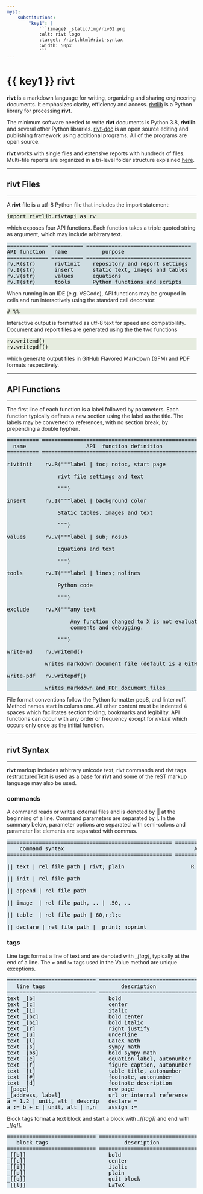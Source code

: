 ```yaml
---
myst:
    substitutions:
        "key1": |
            ```{image} _static/img/riv02.png
            :alt: rivt logo
            :target: /rivt.html#rivt-syntax
            :width: 50px
            ```
---
```


# {{ key1 }}  **rivt** 

**rivt** is a markdown language for writing, organizing and sharing engineering
documents. It emphasizes clarity, efficiency and access.
[rivtlib](https://rivt-code.net) is a Python library for processing **rivt**.

The minimum software needed to write **rivt** documents is Python 3.8,
**rivtlib** and several other Python libraries. 
[rivt-doc](/rivt-doc.md) is an open source editing and publishing framework
using additional programs. All of the programs are open source.

**rivt** works with single files and extensive reports with hundreds of files.
Multi-file reports are organized in a tri-level folder structure explained
[here](/rivt-doc.md#folder-structure).

<hr>

## rivt Files
<hr>

A **rivt** file is a utf-8 Python file that includes the import statement: 

<pre style="background:#e6ecdf;color:#000000">import rivtlib.rivtapi as rv</pre> 

which exposes four API functions. Each function takes a triple quoted string as
argument, which may include arbitrary text.

<pre style="background: #cfdde2;color:#000000">
============= ========== =================================
API function   name           purpose
============= ========== =================================
rv.R(str)      rivtinit    repository and report settings
rv.I(str)      insert      static text, images and tables
rv.V(str)      values      equations
rv.T(str)      tools       Python functions and scripts
</pre>

When running in an IDE (e.g. VSCode), API functions may be grouped in cells and
run interactively using the standard cell decorator:

<pre style="background:#e6ecdf;color:#000000"># %%</pre>

Interactive output is formatted as utf-8 text for speed and compatiblility.
Document and report files are generated using the the two functions

<pre style="background:#e6ecdf;color:#000000">rv.writemd() 
rv.writepdf() </pre>

which generate output files in GitHub Flavored Markdown
(GFM) and PDF formats respectively.

<hr>

## API Functions
<hr>

The first line of each function is a label followed by parameters. Each
function typically defines a new section using the label as the title. The
labels may be converted to references, with no section break, by prepending a
double hyphen.


<pre style="background: #cfdde2; color: #000000">
========== ========================================================
  name                   API  function definition
========== ========================================================

rivtinit    rv.R("""label | toc; notoc, start page

                rivt file settings and text

                """)

insert      rv.I("""label | background color  

                Static tables, images and text

                """)

values      rv.V("""label | sub; nosub 

                Equations and text
                
                """)

tools       rv.T("""label | lines; nolines

                Python code

                """)

exclude     rv.X("""any text

                    Any function changed to X is not evaluated. Used for
                    comments and debugging.

                """)

write-md    rv.writemd()
        
            writes markdown document file (default is a GitHub README.md)

write-pdf   rv.writepdf()
    
            writes markdown and PDF document files
</pre>

File format conventions follow the Python formatter pep8, and linter ruff.
Method names start in column one. All other content must be indented 4 spaces
which facilitates section folding, bookmarks and legibility. API functions can
occur with any order or frequency except for *rivtinit* which occurs only once
as the initial function.

<hr>

## rivt Syntax
<hr>

**rivt** markup includes arbitrary unicode text, rivt commands and rivt tags.
[restructuredText](https://docutils.sourceforge.io/docs/user/rst/quickref.html) is used as a base for **rivt** and some of the reST markup language may also be used. 

### commands

A command reads or writes external files and is denoted by || at the beginning
of a line. Command parameters are separated by |. In the summary below,
parameter options are separated with semi-colons and parameter list elements
are separated with commas.

<pre style="background:#dce8ef; color: #000000">
==================================================== ==============
    command syntax                                         API 
==================================================== ==============

|| text | rel file path | rivt; plain                     R I V

|| init | rel file path                                     R

|| append | rel file path                                   R

|| image  | rel file path, .. | .50, ..                     I

|| table  | rel file path | 60,r;l;c                        I

|| declare | rel file path |  print; noprint                V
</pre>

### tags

Line tags format a line of text and are denoted with *_[tag]*, typically at the
end of a line. The *=* and *:=* tags used in the Value method are unique
exceptions. 

<pre style="background:#dce8ef; color: #000000">
============================ ================================= ==========
   line tags                        description                   API
============================ ================================ ===========
text _[b]                       bold                            R I V 
text _[c]                       center                          R I V  
text _[i]                       italic                          R I V  
text _[bc]                      bold center                     R I V  
text _[bi]                      bold italic                     R I V
text _[r]                       right justify                   R I V
text _[u]                       underline                       R I V   
text _[l]                       LaTeX math                        I V
text _[s]                       sympy math                        I V
text _[bs]                      bold sympy math                   I V
text _[e]                       equation label, autonumber        I V
text _[f]                       figure caption, autonumber        I V
text _[t]                       table title, autonumber           I V
text _[#]                       footnote, autonumber              I V
text _[d]                       footnote description              I V
_[page]                         new page                          I V
_[address, label]               url or internal reference         I V
a = 1.2 | unit, alt | descrip   declare =                           V
a := b + c | unit, alt | n,n    assign :=                           V
</pre>

Block tags format a text block and start a block with *_[[tag]]* and
end with *_[[q]]*.

<pre style="background:#dce8ef; color: #000000">
============================ ================================ ==========
   block tags                        description                 API
============================ ================================ ==========
_[[b]]                          bold                            R I V
_[[c]]                          center                          R I V
_[[i]]                          italic                          R I V
_[[p]]                          plain                           R I V
_[[q]]                          quit block                      R I V
_[[l]]                          LaTeX                             I V
</pre>




